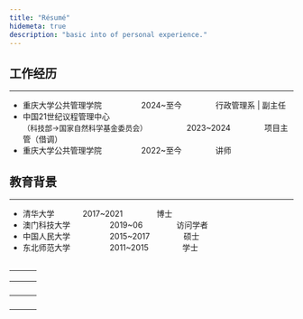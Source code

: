 ```yaml
---
title: "Résumé"
hidemeta: true
description: "basic into of personal experience."
---
```




## 工作经历

---

* 重庆大学公共管理学院&emsp;&emsp;&emsp;&emsp;&emsp;2024~至今&emsp;&emsp;&emsp;&emsp; 行政管理系 &#124; 副主任
* 中国21世纪议程管理中心<br><font size=2>（科技部→国家自然科学基金委员会）</font>&emsp;&emsp;&emsp;&emsp;&emsp;2023~2024&emsp;&emsp;&emsp;&emsp; 项目主管（借调）
* 重庆大学公共管理学院&emsp;&emsp;&emsp;&emsp;&emsp;2022~至今&emsp;&emsp;&emsp;&emsp; 讲师

### <!--2024.03 - 至今-->

<!--**重庆大学**  
公共管理学院 - 行政管理系-->
<!--*副系主任*-->  



### <!--2023.02 - 2024.03-->

<!--**中国21世纪议程管理中心（科技部→国家自然科学基金委员会）**  
计划协调与信息处 - 项目主管-->
<!--*借调*-->  



### <!--2022.01 - 至今-->

<!--**重庆大学**  
公共管理学院 - 行政管理系-->
<!--*讲师*-->  





## 教育背景

---

* 清华大学&emsp;&emsp;&emsp;              2017~2021&emsp;&emsp;&emsp;&emsp; 博士
* 澳门科技大学&emsp;&emsp;&emsp;&emsp;&emsp;2019~06&emsp;&emsp;&emsp;&emsp; 访问学者
* 中国人民大学&emsp;&emsp;&emsp;&emsp;&emsp;2015~2017&emsp;&emsp;&emsp;&emsp; 硕士
* 东北师范大学&emsp;&emsp;&emsp;&emsp;&emsp;2011~2015&emsp;&emsp;&emsp;&emsp; 学士

### <!--2017.09 - 2021.10-->

<!--**清华大学**  
*博士*  
社会科学学院 - 政治学-->



### <!--2019.06-->

<!--**澳门科技大学**  
*访问学者*  
商学院 - 可持续发展研究所-->



### <!--2015.09 - 2017.06-->

<!--**中国人民大学**  
*硕士*  
国际关系学院 - 世界社会主义研究所-->



### <!--2011.09 - 2015.06-->

<!--**东北师范大学**  
*学士*  
政法学院 - 国际政治专业-->



<style>
td, th {
   border: none!important;
}
</style>

| <!--机构/单位-->                                             | <!--时间范围-->  | <!--职位-->                     |
| ------------------------------------------------------------ | ---------------- | ------------------------------- |
| <!--重庆大学 公共管理学学院-->                               | <!--2024~至今--> | <!--行政管理系 &#124; 副主任--> |
| <!--中国21世纪议程管理中心（科技部→国家自然科学基金委员会）--> | <!--2023~2024--> | <!--项目主管（借调）-->         |
| <!--重庆大学 公共管理学院-->                                 | <!--2022~至今--> | <!--讲师-->                     |



| <!--机构/单位-->    | <!--时间范围-->  | <!--学历/职位--> |
| ------------------- | ---------------- | ---------------- |
| <!--清华大学-->     | <!--2017~2021--> | <!--博士-->      |
| <!--澳门科技大学--> | <!--2019~06-->   | <!--访问学者-->  |
| <!--中国人民大学--> | <!--2015~2017--> | <!--硕士-->      |
| <!--东北师范大学--> | <!--2011~2015--> | <!--学士-->      |
